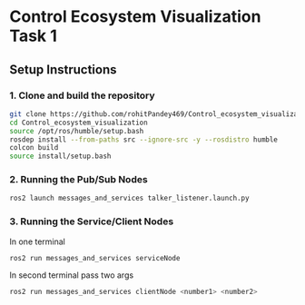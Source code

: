 # Control Ecosystem Visualization Task 1

## Setup Instructions

### 1. Clone and build the repository
```bash
git clone https://github.com/rohitPandey469/Control_ecosystem_visualization
cd Control_ecosystem_visualization
source /opt/ros/humble/setup.bash 
rosdep install --from-paths src --ignore-src -y --rosdistro humble
colcon build
source install/setup.bash
```

### 2. Running the Pub/Sub Nodes
```bash
ros2 launch messages_and_services talker_listener.launch.py
```

### 3. Running the Service/Client Nodes
In one terminal
```bash
ros2 run messages_and_services serviceNode
```
In second terminal pass two args
```bash
ros2 run messages_and_services clientNode <number1> <number2>
```
